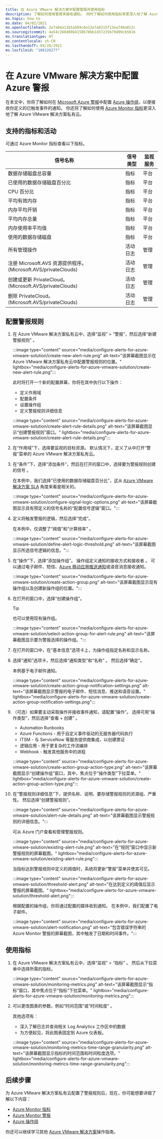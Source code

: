 ```yaml
---
title: 在 Azure VMware 解决方案中配置警报并使用指标
description: 了解如何使用警报来接收通知。 同时了解如何使用指标来更深入地了解 Azure VMware 解决方案私有云。
ms.topic: how-to
ms.date: 04/02/2021
ms.openlocfilehash: 2e7a04a11b5a569c6e12e7a8315f13ea740a812c
ms.sourcegitcommit: 4a54c268400b4158b78bb1d37235b79409cb5816
ms.translationtype: HT
ms.contentlocale: zh-CN
ms.lasthandoff: 04/28/2021
ms.locfileid: "108126277"
---
```

# <a name="configure-azure-alerts-in-azure-vmware-solution"></a>在 Azure VMware 解决方案中配置 Azure 警报 

在本文中，你将了解如何在 [Microsoft Azure 警报](../azure-monitor/alerts/alerts-overview.md)中配置 [Azure 操作组](../azure-monitor/alerts/action-groups.md)，以便接收你定义的已触发事件的通知。 你还将了解如何使用 [Azure Monitor 指标](../azure-monitor/essentials/data-platform-metrics.md)更深入地了解 Azure VMware 解决方案私有云。


## <a name="supported-metrics-and-activities"></a>支持的指标和活动

可通过 Azure Monitor 指标查看以下指标。

| **信号名称**                                                         | **信号类型** | **监视服务** |
|-------------------------------------------------------------------------|-----------------|---------------------|
| 数据存储磁盘总容量                                           | 指标          | 平台            |
| 已使用的数据存储磁盘百分比                                          | 指标          | 平台            |
| CPU 百分比                                                          | 指标          | 平台            |
| 平均有效内存                                                | 指标          | 平台            |
| 内存平均开销                                                 | 指标          | 平台            |
| 平均内存总量                                                    | 指标          | 平台            |
| 内存使用率平均值                                                    | 指标          | 平台            |
| 使用的数据存储磁盘                                                     | 指标          | 平台            |
| 所有管理操作                                           | 活动日志    | 管理      |
| 注册 Microsoft.AVS 资源提供程序。 (Microsoft.AVS/privateClouds) | 活动日志    | 管理      |
| 创建或更新 PrivateCloud。 (Microsoft.AVS/privateClouds)          | 活动日志    | 管理      |
| 删除 PrivateCloud。 (Microsoft.AVS/privateClouds)                    | 活动日志    | 管理      |

## <a name="configure-an-alert-rule"></a>配置警报规则
1. 在 Azure VMware 解决方案私有云中，选择“监视” > “警报”，然后选择“新建警报规则”  。
 
   :::image type="content" source="media/configure-alerts-for-azure-vmware-solution/create-new-alert-rule.png" alt-text="该屏幕截图显示在 Azure VMware 解决方案私有云中配置警报规则的位置。" lightbox="media/configure-alerts-for-azure-vmware-solution/create-new-alert-rule.png":::

   此时将打开一个新的配置屏幕，你将在其中执行以下操作：
   - 定义作用域
   - 配置条件
   - 设置操作组
   - 定义警报规则详细信息
    
   :::image type="content" source="media/configure-alerts-for-azure-vmware-solution/create-alert-rule-details.png" alt-text="该屏幕截图显示“创建警报规则”窗口。" lightbox="media/configure-alerts-for-azure-vmware-solution/create-alert-rule-details.png":::

1. 在“作用域”下，选择要监视的目标资源。 默认情况下，定义了从中打开“警报”菜单的 Azure VMware 解决方案私有云。

1. 在“条件”下，选择“添加条件”，然后在打开的窗口中，选择要为警报规则创建的信号 。 

   在本例中，我们选择“已使用的数据存储磁盘百分比”，这从 [Azure VMware 解决方案 SLA](https://aka.ms/avs/sla) 角度来看是相关的。 

   :::image type="content" source="media/configure-alerts-for-azure-vmware-solution/configure-signal-logic-options.png" alt-text="该屏幕截图显示具有预定义的信号名称的“配置信号逻辑”窗口。"::: 

1. 定义将触发警报的逻辑，然后选择“完成”。 

   在本例中，仅调整了“阈值”和“计算频率” 。 
   
   :::image type="content" source="media/configure-alerts-for-azure-vmware-solution/define-alert-logic-threshold.png" alt-text="该屏幕截图显示所选信号逻辑的信息。"::: 

1. 在“操作”下，选择“添加操作组”。 操作组定义通知的接收方式和接收者 。   可以通过电子邮件、短信、[Azure 移动应用推送通知](https://azure.microsoft.com/features/azure-portal/mobile-app/)或语音消息接收通知。
 
   :::image type="content" source="media/configure-alerts-for-azure-vmware-solution/create-action-group.png" alt-text="该屏幕截图显示现有操作组以及创建新操作组的位置。":::

1. 在打开的窗口中，选择“创建操作组”。

   >[!TIP]
   > 也可以使用现有操作组。

   :::image type="content" source="media/configure-alerts-for-azure-vmware-solution/select-action-group-for-alert-rule.png" alt-text="该屏幕截图显示要为警报选择的操作组。"::: 

 

 
1. 在打开的窗口中，在“基本信息”选项卡上，为操作组指定名称和显示名称。

1. 选择“通知”选项卡，然后选择“通知类型”和“名称”  。 然后选择“确定”。

   本例基于电子邮件通知。

   :::image type="content" source="media/configure-alerts-for-azure-vmware-solution/create-action-group-notification-settings.png" alt-text="该屏幕截图显示警报的电子邮件、短信消息、推送和语音设置。" lightbox="media/configure-alerts-for-azure-vmware-solution/create-action-group-notification-settings.png":::     

1. （可选）如果要主动采取操作并接收事件通知，请配置“操作”。 选择可用“操作类型”，然后选择“查看 + 创建” 。 
   - Automation Runbooks
   - Azure Functions - 用于自定义事件驱动的无服务器代码执行
   - ITSM - 与 ServiceNow 等服务提供商集成，以创建票证
   - 逻辑应用 - 用于更复杂的工作流编排
   - Webhook - 触发其他服务中的进程

   :::image type="content" source="media/configure-alerts-for-azure-vmware-solution/create-action-group-action-type.png" alt-text="该屏幕截图显示“创建操作组”窗口，其中，焦点位于“操作类型”下拉菜单。" lightbox="media/configure-alerts-for-azure-vmware-solution/create-action-group-action-type.png":::     

1. 在“警报规则详细信息”下，提供名称、说明、要存储警报规则的资源组、严重性。 然后选择“创建警报规则”。
   
   :::image type="content" source="media/configure-alerts-for-azure-vmware-solution/alert-rule-details.png" alt-text="该屏幕截图显示警报规则的详细信息。"::: 
 
   可从 Azure 门户查看和管理警报规则。

   :::image type="content" source="media/configure-alerts-for-azure-vmware-solution/existing-alert-rule.png" alt-text="在“规则”窗口中显示新警报规则的屏幕截图。" lightbox="media/configure-alerts-for-azure-vmware-solution/existing-alert-rule.png":::     

   当指标达到警报规则中定义的阈值时，系统将更新“警报”菜单并使其可见。

   :::image type="content" source="media/configure-alerts-for-azure-vmware-solution/threshold-alert.png" alt-text="在达到定义的阈值后显示警报的屏幕截图。" lightbox="media/configure-alerts-for-azure-vmware-solution/threshold-alert.png":::     

   根据配置的操作组，你将通过配置的媒体收到通知。 在本例中，我们配置了电子邮件。
    
   :::image type="content" source="media/configure-alerts-for-azure-vmware-solution/alert-notification.png" alt-text="包含错误字符串的 Azure Monitor 警报的屏幕截图，其中触发了日期和时间事件。"::: 

## <a name="work-with-metrics"></a>使用指标

1. 在 Azure VMware 解决方案私有云中，选择“监视” > “指标” 。 然后从下拉菜单中选择所需的指标。
    
   :::image type="content" source="media/configure-alerts-for-azure-vmware-solution/monitoring-metrics.png" alt-text="该屏幕截图显示“指标”窗口，其中焦点位于“指标”下拉菜单。" lightbox="media/configure-alerts-for-azure-vmware-solution/monitoring-metrics.png":::   

1. 可以更改图表的参数，例如“时间范围”或“时间粒度” 。 

   其他选项有：
   - 深入了解日志并查询相关 Log Analytics 工作区中的数据
   - 为方便起见，将此图表固定到 Azure 仪表板。

   :::image type="content" source="media/configure-alerts-for-azure-vmware-solution/monitoring-metrics-time-range-granularity.png" alt-text="该屏幕截图显示指标的时间范围和时间粒度选项。" lightbox="media/configure-alerts-for-azure-vmware-solution/monitoring-metrics-time-range-granularity.png":::  
 
 
## <a name="next-steps"></a>后续步骤

为 Azure VMware 解决方案私有云配置了警报规则后，现在，你可能想要详细了解以下内容：
- [Azure Monitor 指标](../azure-monitor/essentials/data-platform-metrics.md)
- [Azure Monitor 警报](../azure-monitor/alerts/alerts-overview.md)
- [Azure 操作组](../azure-monitor/alerts/action-groups.md)

你还可以继续学习其他 [Azure VMware 解决方案](index.yml)操作指南。